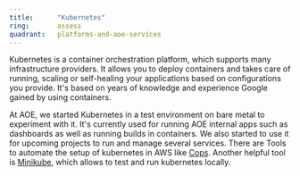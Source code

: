 ```yaml
---
title:      "Kubernetes"
ring:       assess
quadrant:   platforms-and-aoe-services
---
```


Kubernetes is a container orchestration platform, which supports many infrastructure providers. It allows you to deploy containers and takes care of running, scaling or self-healing your applications based on configurations you provide. It's based on years of knowledge and experience Google gained by using containers.

At AOE, we started Kubernetes in a test environment on bare metal to experiment with it. It's currently used for running AOE internal apps such as dashboards as well as running builds in containers. We also started to use it for upcoming projects to run and manage several services. There are Tools to automate the setup of kubernetes in AWS like [Cops](https://kubernetes.io/docs/getting-started-guides/kops/). Another helpful tool is [Minikube](https://github.com/kubernetes/minikube), which allows to test and run kubernetes locally.
